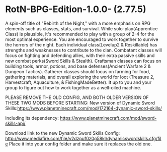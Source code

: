 # RotN-BPG-Edition-1.0.0- (2.77.5)
 A spin-off title of "Rebirth of the Night," with a more emphasis on RPG elements such as classes, stats, and survival. While solo-play(Apprentice Class) is plausible, it's recommended to play with a group of 2-4 for the most optimal experience. You are encouraged to work together to survive the horrors of the night. Each individual class(Levelup2 & Reskillable) has strengths and weaknesses to contribute to the clan. Combatant classes will focus on fighting and defending allies, with their extra passive skills and new combat perks(Sword Skills & Stealth). Craftsman classes can focus on building tools, armor, potions, and base defenses(Ancient Warfare 2 & Dungeon Tactics). Gatherer classes should focus on farming for food, gathering materials, and overall exploring the world for loot (Treasure 2, Harvestcraft, Aquaculture, & FishingMadeBetter). It up to you and your group to figure out how to work together as a well-oiled machine.


PLEASE REMOVE THE OLD CONFIG, AND BOTH OLDER VERSION OF THESE TWO MODS BEFORE STARTING:
New version of Dynamic Sword Skills:https://www.planetminecraft.com/mod/172164-dynamic-sword-skills/

Including its dependency: https://www.planetminecraft.com/mod/sword-skills-api/

Download link to the new Dynamic Sword Skills Config: http://www.mediafire.com/file/v2dzpuf0z0g58kl/dynamicswordskills.cfg/file
Place it into your config folder and make sure it replaces the old one.
